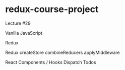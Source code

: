 # redux-course-project
 
Lecture #29

Vanilla JavaScript

Redux

Redux createStore combineReducers applyMiddleware

React Components / Hooks Dispatch Todos